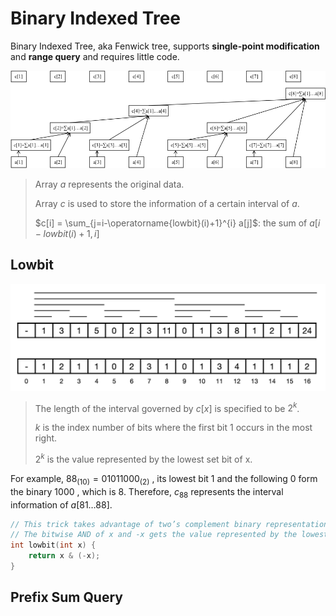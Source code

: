 # Binary Indexed Tree

Binary Indexed Tree, aka Fenwick tree, supports **single-point modification** and **range query** and requires little code.

![pic](.data/fenwick.jpg)

> Array $a$ represents the original data.
> 
> Array $c$ is used to store the information of a certain interval of $a$.
> 
>  $c[i] = \sum_{j=i-\operatorname{lowbit}(i)+1}^{i} a[j]$: the sum of $a[i-lowbit(i)+1, i]$

## Lowbit

![pic](.data/fenwick_2.png)

> The length of the interval governed by $c[x]$ is specified to be $2^k$.
> 
> $k$ is the index number of bits where the first bit $1$ occurs in the most right.
>
> $2^k$ is the value represented by the lowest set bit of x. 

For example, $88_{(10)}=01011000_{(2)}$ , its lowest bit $1$ and the following $0$ form the binary $1000$ , which is $8$. Therefore, $c_{88}$ represents the interval information of $a[81 \ldots 88]$.

```cpp
// This trick takes advantage of two’s complement binary representation. 
// The bitwise AND of x and -x gets the value represented by the lowest set bit of x.
int lowbit(int x) {
    return x & (-x);
}
```


## Prefix Sum Query

